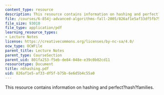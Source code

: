 ```yaml
---
content_type: resource
description: This resource contains information on hashing and perfect?hash?families.
file: /courses/6-854j-advanced-algorithms-fall-2005/826af1e5af33df5fb75b6e6d5b4c55a0_n6hashing.pdf
file_size: 93010
file_type: application/pdf
learning_resource_types:
- Lecture Notes
license: https://creativecommons.org/licenses/by-nc-sa/4.0/
ocw_type: OCWFile
parent_title: Lecture Notes
parent_type: CourseSection
parent_uid: 801fa253-f5eb-de84-048e-e39c0b02cd11
resourcetype: Document
title: n6hashing.pdf
uid: 826af1e5-af33-df5f-b75b-6e6d5b4c55a0
---
```

This resource contains information on hashing and perfect?hash?families.